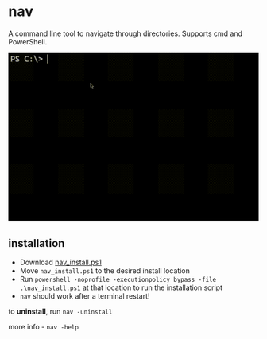 # nav
A command line tool to navigate through directories.
Supports cmd and PowerShell.

![preview](nav_showcase.gif)

## installation

- Download [nav_install.ps1](nav_install.ps1)
- Move `nav_install.ps1` to the desired install location
- Run `powershell -noprofile -executionpolicy bypass -file .\nav_install.ps1` at that location to run the installation script
- `nav` should work after a terminal restart!

to **uninstall**, run `nav -uninstall`

more info - `nav -help`